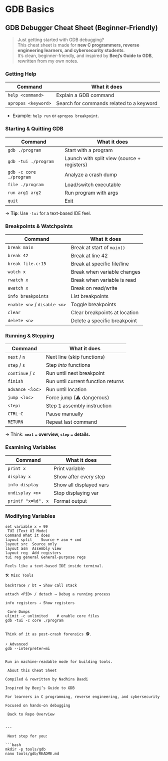 # GDB Basics

## GDB Debugger Cheat Sheet (Beginner-Friendly)

> Just getting started with GDB debugging?  
This cheat sheet is made for **new C programmers, reverse engineering learners, and cybersecurity students**.  
It’s clean, beginner-friendly, and inspired by **Beej’s Guide to GDB**, rewritten from my own notes.


### Getting Help
| Command | What it does |
|---------|---------------|
| `help <command>` | Explain a GDB command |
| `apropos <keyword>` | Search for commands related to a keyword |

- Example: `help run` or `apropos breakpoint`.


###  Starting & Quitting GDB
| Command | What it does |
|---------|---------------|
| `gdb ./program` | Start with a program |
| `gdb -tui ./program` | Launch with split view (source + registers) |
| `gdb -c core ./program` | Analyze a crash dump |
| `file ./program` | Load/switch executable |
| `run arg1 arg2` | Run program with args |
| `quit` | Exit |

-> **Tip**: Use `-tui` for a text-based IDE feel.


###  Breakpoints & Watchpoints
| Command | What it does |
|---------|---------------|
| `break main` | Break at start of `main()` |
| `break 42` | Break at line 42 |
| `break file.c:15` | Break at specific file/line |
| `watch x` | Break when variable changes |
| `rwatch x` | Break when variable is read |
| `awatch x` | Break on read/write |
| `info breakpoints` | List breakpoints |
| `enable <n>` / `disable <n>` | Toggle breakpoints |
| `clear` | Clear breakpoints at location |
| `delete <n>` | Delete a specific breakpoint |



###  Running & Stepping
| Command | What it does |
|---------|---------------|
| `next` / `n` | Next line (skip functions) |
| `step` / `s` | Step *into* functions |
| `continue` / `c` | Run until next breakpoint |
| `finish` | Run until current function returns |
| `advance <loc>` | Run until location |
| `jump <loc>` | Force jump (⚠ dangerous) |
| `stepi` | Step 1 assembly instruction |
| `CTRL-C` | Pause manually |
| `RETURN` | Repeat last command |

-> Think: **`next` = overview, `step` = details.**



###  Examining Variables
| Command | What it does |
|---------|---------------|
| `print x` | Print variable |
| `display x` | Show after every step |
| `info display` | Show all displayed vars |
| `undisplay <n>` | Stop displaying var |
| `printf "x=%d", x` | Format output |



###  Modifying Variables
```gdb
set variable x = 99
 TUI (Text UI Mode)
Command	What it does
layout split	Source + asm + cmd
layout src	Source only
layout asm	Assembly view
layout reg	Add registers
tui reg general	General-purpose regs

Feels like a text-based IDE inside terminal.

🛠 Misc Tools

backtrace / bt → Show call stack

attach <PID> / detach → Debug a running process

info registers → Show registers

 Core Dumps
ulimit -c unlimited    # enable core files
gdb -tui -c core ./program


Think of it as post-crash forensics 🕵️.

⚡ Advanced
gdb --interpreter=mi


Run in machine-readable mode for building tools.

 About this Cheat Sheet

Compiled & rewritten by Nadhira Baadi

Inspired by Beej’s Guide to GDB

For learners in C programming, reverse engineering, and cybersecurity

Focused on hands-on debugging

 Back to Repo Overview


---

 Next step for you:  

```bash
mkdir -p tools/gdb
nano tools/gdb/README.md
